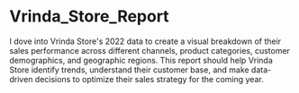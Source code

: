 # Vrinda_Store_Report
I dove into Vrinda Store's 2022 data to create a visual breakdown of their sales performance across different channels, product categories, customer demographics, and geographic regions.
This report should help Vrinda Store identify trends, understand their customer base, and make data-driven decisions to optimize their sales strategy for the coming year.
